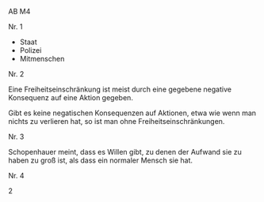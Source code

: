 AB M4

Nr. 1

- Staat
- Polizei
- Mitmenschen

Nr. 2

Eine Freiheitseinschränkung ist meist durch eine gegebene negative Konsequenz auf eine Aktion gegeben.

Gibt es keine negatischen Konsequenzen auf Aktionen, etwa wie wenn man nichts zu verlieren hat, so ist man ohne Freiheitseinschränkungen.

Nr. 3

Schopenhauer meint, dass es Willen gibt, zu denen der Aufwand sie zu haben zu groß ist, als dass ein normaler Mensch sie hat.

Nr. 4

2